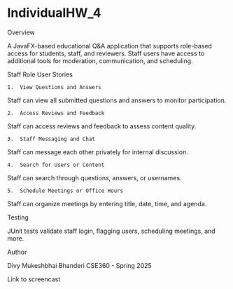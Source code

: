 # IndividualHW_4

Overview

A JavaFX-based educational Q&A application that supports role-based access for students, staff, and reviewers. Staff users have access to additional tools for moderation, communication, and scheduling.

Staff Role User Stories

	1.	View Questions and Answers
Staff can view all submitted questions and answers to monitor participation.

	2.	Access Reviews and Feedback
Staff can access reviews and feedback to assess content quality.

	3.	Staff Messaging and Chat
Staff can message each other privately for internal discussion.

	4.	Search for Users or Content
Staff can search through questions, answers, or usernames.

	5.	Schedule Meetings or Office Hours
Staff can organize meetings by entering title, date, time, and agenda.


Testing

JUnit tests validate staff login, flagging users, scheduling meetings, and more.

Author

Divy Mukeshbhai Bhanderi
CSE360 - Spring 2025

Link to screencast








